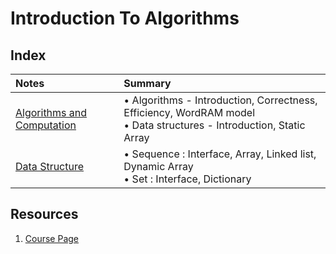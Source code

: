 # Introduction To Algorithms

## Index
| Notes                                         | Summary                                                                                                                 |
|:----------------------------------------------|:------------------------------------------------------------------------------------------------------------------------|
| [Algorithms and Computation](./lecture-01.md) | • Algorithms - Introduction, Correctness, Efficiency, WordRAM model <br> • Data structures - Introduction, Static Array |
| [Data Structure](./lecture-02.md)             | • Sequence : Interface, Array, Linked list, Dynamic Array <br> • Set : Interface, Dictionary                            |

## Resources
1. [Course Page](https://ocw.mit.edu/courses/6-006-introduction-to-algorithms-spring-2020/)
 